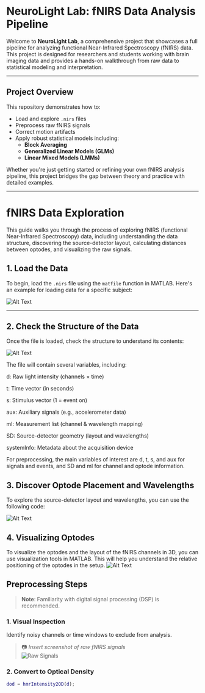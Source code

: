 # NeuroLight Lab: fNIRS Data Analysis Pipeline

Welcome to **NeuroLight Lab**, a comprehensive project that showcases a full pipeline for analyzing functional Near-Infrared Spectroscopy (fNIRS) data. This project is designed for researchers and students working with brain imaging data and provides a hands-on walkthrough from raw data to statistical modeling and interpretation.

---

## Project Overview

This repository demonstrates how to:
- Load and explore `.nirs` files
- Preprocess raw fNIRS signals
- Correct motion artifacts
- Apply robust statistical models including:
  - **Block Averaging**
  - **Generalized Linear Models (GLMs)**
  - **Linear Mixed Models (LMMs)**

Whether you're just getting started or refining your own fNIRS analysis pipeline, this project bridges the gap between theory and practice with detailed examples.

---

# fNIRS Data Exploration

This guide walks you through the process of exploring fNIRS (functional Near-Infrared Spectroscopy) data, including understanding the data structure, discovering the source-detector layout, calculating distances between optodes, and visualizing the raw signals.

## 1. Load the Data

To begin, load the `.nirs` file using the `matfile` function in MATLAB. Here's an example for loading data for a specific subject:


![Alt Text](path_to_image)

---

## 2. Check the Structure of the Data

Once the file is loaded, check the structure to understand its contents:


![Alt Text](path_to_image)

The file will contain several variables, including:

d: Raw light intensity (channels × time)

t: Time vector (in seconds)

s: Stimulus vector (1 = event on)

aux: Auxiliary signals (e.g., accelerometer data)

ml: Measurement list (channel & wavelength mapping)

SD: Source-detector geometry (layout and wavelengths)

systemInfo: Metadata about the acquisition device

For preprocessing, the main variables of interest are d, t, s, and aux for signals and events, and SD and ml for channel and optode information.

## 3. Discover Optode Placement and Wavelengths

To explore the source-detector layout and wavelengths, you can use the following code:


![Alt Text](path_to_image)

## 4. Visualizing Optodes
To visualize the optodes and the layout of the fNIRS channels in 3D, you can use visualization tools in MATLAB. This will help you understand the relative positioning of the optodes in the setup.
![Alt Text](path_to_image)






## Preprocessing Steps

> **Note**: Familiarity with digital signal processing (DSP) is recommended.

### 1. Visual Inspection
Identify noisy channels or time windows to exclude from analysis.

> 📷 _Insert screenshot of raw fNIRS signals_  
> ![Raw Signals](images/raw_signals.png)

### 2. Convert to Optical Density
```matlab
dod = hmrIntensity2OD(d); 
